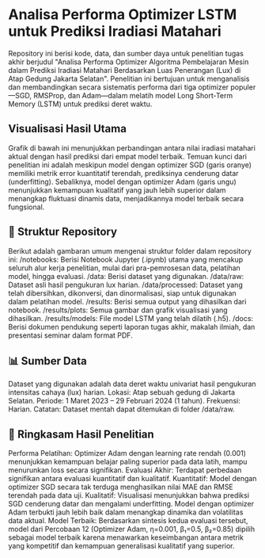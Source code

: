 # Analisa Performa Optimizer LSTM untuk Prediksi Iradiasi Matahari
Repository ini berisi kode, data, dan sumber daya untuk penelitian tugas akhir berjudul "Analisa Performa Optimizer Algoritma Pembelajaran Mesin dalam Prediksi Iradiasi Matahari Berdasarkan Luas Penerangan (Lux) di Atap Gedung Jakarta Selatan". Penelitian ini bertujuan untuk menganalisis dan membandingkan secara sistematis performa dari tiga optimizer populer—SGD, RMSProp, dan Adam—dalam melatih model Long Short-Term Memory (LSTM) untuk prediksi deret waktu.
## Visualisasi Hasil Utama
Grafik di bawah ini menunjukkan perbandingan antara nilai iradiasi matahari aktual dengan hasil prediksi dari empat model terbaik. Temuan kunci dari penelitian ini adalah meskipun model dengan optimizer SGD (garis oranye) memiliki metrik error kuantitatif terendah, prediksinya cenderung datar (underfitting). Sebaliknya, model dengan optimizer Adam (garis ungu) menunjukkan kemampuan kualitatif yang jauh lebih superior dalam menangkap fluktuasi dinamis data, menjadikannya model terbaik secara fungsional.
## 📂 Struktur Repository
Berikut adalah gambaran umum mengenai struktur folder dalam repository ini:
/notebooks: Berisi Notebook Jupyter (.ipynb) utama yang mencakup seluruh alur kerja penelitian, mulai dari pra-pemrosesan data, pelatihan model, hingga evaluasi.
/data: Berisi dataset yang digunakan.
/data/raw: Dataset asli hasil pengukuran lux harian.
/data/processed: Dataset yang telah dibersihkan, dikonversi, dan dinormalisasi, siap untuk digunakan dalam pelatihan model.
/results: Berisi semua output yang dihasilkan dari notebook.
/results/plots: Semua gambar dan grafik visualisasi yang dihasilkan.
/results/models: File model LSTM yang telah dilatih (.h5).
/docs: Berisi dokumen pendukung seperti laporan tugas akhir, makalah ilmiah, dan presentasi seminar dalam format PDF.
## 📊 Sumber Data
Dataset yang digunakan adalah data deret waktu univariat hasil pengukuran intensitas cahaya (lux) harian.
Lokasi: Atap sebuah gedung di Jakarta Selatan.
Periode: 1 Maret 2023 – 29 Februari 2024 (1 tahun).
Frekuensi: Harian.
Catatan: Dataset mentah dapat ditemukan di folder /data/raw.
## 🔬 Ringkasam Hasil Penelitian
Performa Pelatihan: Optimizer Adam dengan learning rate rendah (0.001) menunjukkan kemampuan belajar paling superior pada data latih, mampu menurunkan loss secara signifikan.
Evaluasi Akhir: Terdapat perbedaan signifikan antara evaluasi kuantitatif dan kualitatif.
Kuantitatif: Model dengan optimizer SGD secara tak terduga menghasilkan nilai MAE dan RMSE terendah pada data uji.
Kualitatif: Visualisasi menunjukkan bahwa prediksi SGD cenderung datar dan mengalami underfitting. Model dengan optimizer Adam terbukti jauh lebih baik dalam menangkap dinamika dan volatilitas data aktual.
Model Terbaik: Berdasarkan sintesis kedua evaluasi tersebut, model dari Percobaan 12 (Optimizer Adam, η=0.001, β₁=0.5, β₂=0.85) dipilih sebagai model terbaik karena menawarkan keseimbangan antara metrik yang kompetitif dan kemampuan generalisasi kualitatif yang superior.
